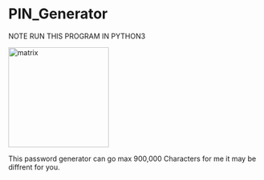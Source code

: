 # PIN_Generator
NOTE RUN THIS PROGRAM IN PYTHON3 

<img src="https://simonsayspsychstuff.files.wordpress.com/2015/05/matrix-gif-3.gif" alt="matrix" width="200"/>

This password generator can go max 900,000 Characters for me it may be diffrent for you.
